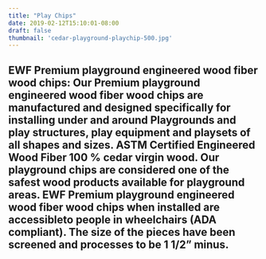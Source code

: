 ```yaml
---
title: "Play Chips"
date: 2019-02-12T15:10:01-08:00
draft: false
thumbnail: 'cedar-playground-playchip-500.jpg'
---
```

EWF Premium playground engineered wood fiber wood chips: Our Premium playground engineered wood fiber wood chips are manufactured and designed specifically for installing under and around Playgrounds and play structures, play equipment and playsets of all shapes and sizes. ASTM Certified Engineered Wood Fiber 100 % cedar virgin wood. Our playground chips are considered one of the safest wood products available for playground areas. EWF Premium playground engineered wood fiber wood chips when installed are accessibleto people in wheelchairs (ADA compliant). The size of the pieces have been screened and processes to be 1 1/2” minus.
---
